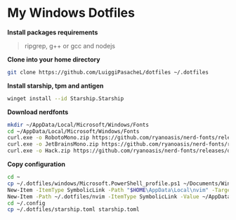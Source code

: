 
# My Windows Dotfiles

**Install packages requirements**
> ripgrep, g++ or gcc and nodejs 

**Clone into your home directory**
```sh
git clone https://github.com/LuiggiPasacheL/dotfiles ~/.dotfiles
```

**Install starship, tpm and antigen**
```sh
winget install --id Starship.Starship
```

**Download nerdfonts** <!-- (TODO: This commands are not working) -->
```sh
mkdir ~/AppData/Local/Microsoft/Windows/Fonts
cd ~/AppData/Local/Microsoft/Windows/Fonts
curl.exe -o RobotoMono.zip https://github.com/ryanoasis/nerd-fonts/releases/download/v3.0.2/RobotoMono.zip
curl.exe -o JetBrainsMono.zip https://github.com/ryanoasis/nerd-fonts/releases/download/v3.0.2/JetBrainsMono.zip
curl.exe -o Hack.zip https://github.com/ryanoasis/nerd-fonts/releases/download/v3.0.2/Hack.zip
```

**Copy configuration**
```sh
cd ~
cp ~/.dotfiles/windows/Microsoft.PowerShell_profile.ps1 ~/Documents/WindowsPowerShell/Microsoft.PowerShell_profile.ps1
New-Item -ItemType SymbolicLink -Path "$HOME\AppData\Local\nvim" -Target "$HOME\.dotfiles\nvim"
New-Item -Path ~/.dotfiles/nvim -ItemType SymbolicLink -Value ~/AppData/Local/nvim
cd ~/.config
cp ~/.dotfiles/starship.toml starship.toml
```
